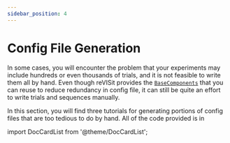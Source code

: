 ```yaml
---
sidebar_position: 4
---
```


# Config File Generation

In some cases, you will encounter the problem that your experiments may include hundreds or even thousands of trials, and it is not feasible to write them all by hand. Even though reVISit provides the [`BaseComponents`](/docs/typedoc/type-aliases/BaseComponents/) that you can reuse to reduce redundancy in config file, it can still be quite an effort to write trials and sequences manually.

In this section, you will find three tutorials for generating portions of config files that are too tedious to do by hand. All of the code provided is in

import DocCardList from '@theme/DocCardList';

<DocCardList />

<!-- ## Example 1 (Fixed Order)

Generating 100 trials for the click accuracy test with fixed order.

## Example 2 (Random Sample)

Generating config file for a VLAT-like experiment([VLAT](https://ieeexplore.ieee.org/stamp/stamp.jsp?arnumber=7539634&casa_token=9jo2PolUvEQAAAAA:vQJzbp3Sh6FU5TW1uaNyNKzQio6cSyx6-BOKrZ4cbDE6nAYOWFj3NJNecDMQlHg-1beKBM8Ra5I&tag=1)). Each trial contains of a chart, a question and a few options. However, for each chart type and task combination, we have different questions with various context.
We will generate a VLAT-like experiment, the chart type and task will be identical with the original VLAT, but the context is randomly selected.

## Example (Latin Square)

Using the same trials from Example 2, we picked a set of questions from the pool and want to ask expert to review them, but it takes too much time for one person to review all of them.
In this case, we want to each expert can review a certain amount of questions, and we want to each question be reviewed at balanced times. In this case, we will use the Latin Square randomization. -->
